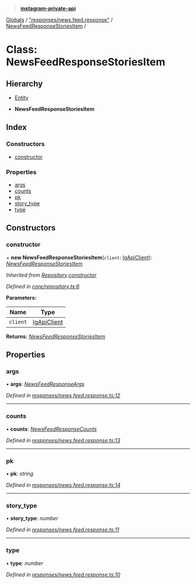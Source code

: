 > **[instagram-private-api](../README.md)**

[Globals](../README.md) / ["responses/news.feed.response"](../modules/_responses_news_feed_response_.md) / [NewsFeedResponseStoriesItem](_responses_news_feed_response_.newsfeedresponsestoriesitem.md) /

# Class: NewsFeedResponseStoriesItem

## Hierarchy

  * [Entity](_core_entity_.entity.md)

  * **NewsFeedResponseStoriesItem**

## Index

### Constructors

* [constructor](_responses_news_feed_response_.newsfeedresponsestoriesitem.md#constructor)

### Properties

* [args](_responses_news_feed_response_.newsfeedresponsestoriesitem.md#args)
* [counts](_responses_news_feed_response_.newsfeedresponsestoriesitem.md#counts)
* [pk](_responses_news_feed_response_.newsfeedresponsestoriesitem.md#pk)
* [story_type](_responses_news_feed_response_.newsfeedresponsestoriesitem.md#story_type)
* [type](_responses_news_feed_response_.newsfeedresponsestoriesitem.md#type)

## Constructors

###  constructor

\+ **new NewsFeedResponseStoriesItem**(`client`: [IgApiClient](_core_client_.igapiclient.md)): *[NewsFeedResponseStoriesItem](_responses_news_feed_response_.newsfeedresponsestoriesitem.md)*

*Inherited from [Repository](_core_repository_.repository.md).[constructor](_core_repository_.repository.md#constructor)*

*Defined in [core/repository.ts:6](https://github.com/dilame/instagram-private-api/blob/3e16058/src/core/repository.ts#L6)*

**Parameters:**

Name | Type |
------ | ------ |
`client` | [IgApiClient](_core_client_.igapiclient.md) |

**Returns:** *[NewsFeedResponseStoriesItem](_responses_news_feed_response_.newsfeedresponsestoriesitem.md)*

## Properties

###  args

• **args**: *[NewsFeedResponseArgs](../interfaces/_responses_news_feed_response_.newsfeedresponseargs.md)*

*Defined in [responses/news.feed.response.ts:12](https://github.com/dilame/instagram-private-api/blob/3e16058/src/responses/news.feed.response.ts#L12)*

___

###  counts

• **counts**: *[NewsFeedResponseCounts](../interfaces/_responses_news_feed_response_.newsfeedresponsecounts.md)*

*Defined in [responses/news.feed.response.ts:13](https://github.com/dilame/instagram-private-api/blob/3e16058/src/responses/news.feed.response.ts#L13)*

___

###  pk

• **pk**: *string*

*Defined in [responses/news.feed.response.ts:14](https://github.com/dilame/instagram-private-api/blob/3e16058/src/responses/news.feed.response.ts#L14)*

___

###  story_type

• **story_type**: *number*

*Defined in [responses/news.feed.response.ts:11](https://github.com/dilame/instagram-private-api/blob/3e16058/src/responses/news.feed.response.ts#L11)*

___

###  type

• **type**: *number*

*Defined in [responses/news.feed.response.ts:10](https://github.com/dilame/instagram-private-api/blob/3e16058/src/responses/news.feed.response.ts#L10)*